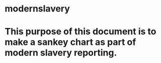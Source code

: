 # modernslavery

# This purpose of this document is to make a sankey chart as part of modern slavery reporting.
